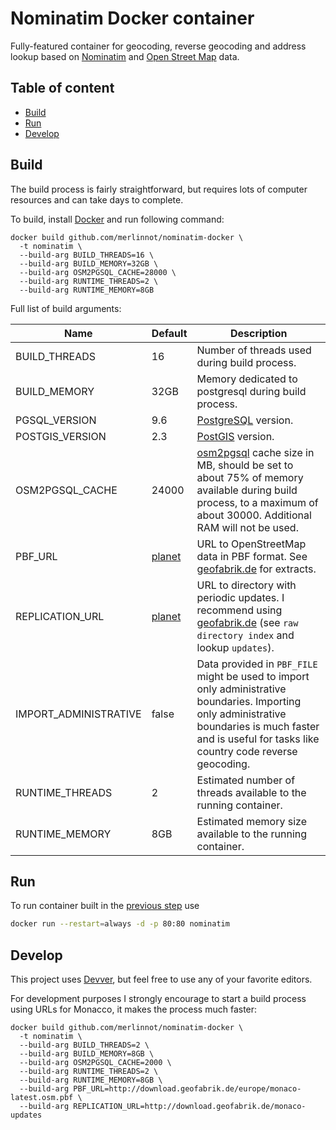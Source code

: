 Nominatim Docker container
==========================

Fully-featured container for geocoding, reverse geocoding and address lookup based on [Nominatim](https://github.com/openstreetmap/Nominatim) and [Open Street Map](http://www.openstreetmap.org) data.

## Table of content
- [Build](#build)
- [Run](#run)
- [Develop](#develop)

## Build
The build process is fairly straightforward, but requires lots of computer resources and can take days to complete.

To build, install [Docker](https://get.docker.com) and run following command:
```shell
docker build github.com/merlinnot/nominatim-docker \
  -t nominatim \
  --build-arg BUILD_THREADS=16 \
  --build-arg BUILD_MEMORY=32GB \
  --build-arg OSM2PGSQL_CACHE=28000 \
  --build-arg RUNTIME_THREADS=2 \
  --build-arg RUNTIME_MEMORY=8GB
```

Full list of build arguments:

| Name                  | Default | Description |
| --------------------- | ------- | ----------- |
| BUILD_THREADS         | 16      | Number of threads used during build process. |
| BUILD_MEMORY          | 32GB    | Memory dedicated to postgresql during build process. |
| PGSQL_VERSION         | 9.6     | [PostgreSQL](https://www.postgresql.org) version. |
| POSTGIS_VERSION       | 2.3     | [PostGIS](http://postgis.net) version. |
| OSM2PGSQL_CACHE       | 24000   | [osm2pgsql](https://github.com/openstreetmap/osm2pgsql) cache size in MB, should be set to about 75% of memory available during build process, to a maximum of about 30000. Additional RAM will not be used. |
| PBF_URL               | [planet](https://planet.osm.org/pbf/planet-latest.osm.pbf) | URL to OpenStreetMap data in PBF format. See [geofabrik.de](http://download.geofabrik.de) for extracts. |
| REPLICATION_URL       | [planet](https://planet.osm.org/replication/hour/) | URL to directory with periodic updates. I recommend using [geofabrik.de](http://download.geofabrik.de) (see `raw directory index` and lookup `updates`). |
| IMPORT_ADMINISTRATIVE | false   | Data provided in `PBF_FILE` might be used to import only administrative boundaries. Importing only administrative boundaries is much faster and is useful for tasks like country code reverse geocoding. |
| RUNTIME_THREADS       | 2       | Estimated number of threads available to the running container. |
| RUNTIME_MEMORY        | 8GB     | Estimated memory size available to the running container. |

## Run
To run container built in the [previous step](#build) use
```bash
docker run --restart=always -d -p 80:80 nominatim
```

## Develop
This project uses [Devver](https://github.com/merlinnot/devver), but feel free to use any of your favorite editors.

For development purposes I strongly encourage to start a build process using URLs for Monacco, it makes the process much faster:
```shell
docker build github.com/merlinnot/nominatim-docker \
  -t nominatim \
  --build-arg BUILD_THREADS=2 \
  --build-arg BUILD_MEMORY=8GB \
  --build-arg OSM2PGSQL_CACHE=2000 \
  --build-arg RUNTIME_THREADS=2 \
  --build-arg RUNTIME_MEMORY=8GB \
  --build-arg PBF_URL=http://download.geofabrik.de/europe/monaco-latest.osm.pbf \
  --build-arg REPLICATION_URL=http://download.geofabrik.de/monaco-updates
```

